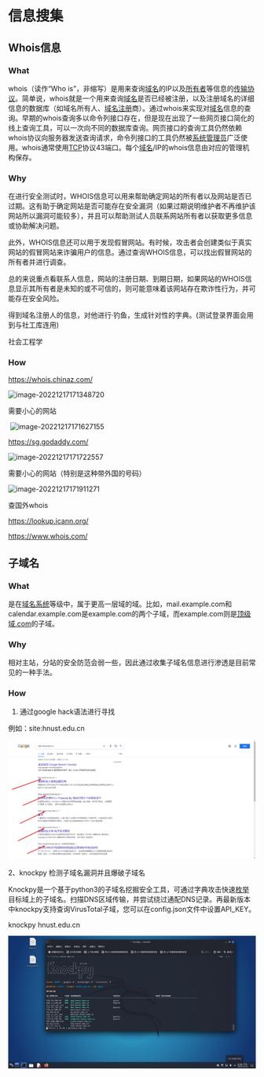 # 信息搜集

## Whois信息

### What

whois（读作“Who is”，非缩写）是用来查询[域名](https://baike.baidu.com/item/域名/86062?fromModule=lemma_inlink)的IP以及[所有者](https://baike.baidu.com/item/所有者/2193463?fromModule=lemma_inlink)等信息的[传输协议](https://baike.baidu.com/item/传输协议/8048821?fromModule=lemma_inlink)。简单说，whois就是一个用来查询[域名](https://baike.baidu.com/item/域名/86062?fromModule=lemma_inlink)是否已经被注册，以及注册域名的详细信息的数据库（如域名所有人、[域名注册](https://baike.baidu.com/item/域名注册?fromModule=lemma_inlink)商）。通过whois来实现对[域名](https://baike.baidu.com/item/域名/86062?fromModule=lemma_inlink)信息的查询。早期的whois查询多以命令列接口存在，但是现在出现了一些网页接口简化的线上查询工具，可以一次向不同的数据库查询。网页接口的查询工具仍然依赖whois协议向服务器发送查询请求，命令列接口的工具仍然被[系统管理员](https://baike.baidu.com/item/系统管理员/1503845?fromModule=lemma_inlink)广泛使用。whois通常使用[TCP](https://baike.baidu.com/item/TCP/33012?fromModule=lemma_inlink)协议43端口。每个[域名](https://baike.baidu.com/item/域名/86062?fromModule=lemma_inlink)/IP的whois信息由对应的管理机构保存。

### Why

在进行安全测试时，WHOIS信息可以用来帮助确定网站的所有者以及网站是否已过期。这有助于确定网站是否可能存在安全漏洞（如果过期说明维护者不再维护该网站所以漏洞可能较多），并且可以帮助测试人员联系网站所有者以获取更多信息或协助解决问题。

此外，WHOIS信息还可以用于发现假冒网站。有时候，攻击者会创建类似于真实网站的假冒网站来诈骗用户的信息。通过查询WHOIS信息，可以找出假冒网站的所有者并进行调查。 

总的来说重点看联系人信息，网站的注册日期、到期日期，如果网站的WHOIS信息显示其所有者是未知的或不可信的，则可能意味着该网站存在欺诈性行为，并可能存在安全风险。

得到域名注册人的信息，对他进行·钓鱼，生成针对性的字典。(测试登录界面会用到与社工库连用)

社会工程学

### How

https://whois.chinaz.com/

![image-20221217171348720](C:\Users\pg\Desktop\安全笔记\pic\image-20221217171348720.png)

需要小心的网站

​                                                                                                                                                                                                                                                                                                                                                                                                                                                                                                                                                                                                                                                                                                                             ![image-20221217171627155](C:\Users\pg\Desktop\安全笔记\pic\image-20221217171627155.png)

https://sg.godaddy.com/

![image-20221217171722557](C:\Users\pg\Desktop\安全笔记\pic\image-20221217171722557.png)

需要小心的网站（特别是这种带外国的号码）

![image-20221217171911271](C:\Users\pg\Desktop\安全笔记\pic\image-20221217171911271.png)

查国外whois

https://lookup.icann.org/

https://www.whois.com/

## 子域名

### What

是在[域名系统](https://baike.baidu.com/item/域名系统?fromModule=lemma_inlink)等级中，属于更高一层域的域。比如，mail.example.com和calendar.example.com是example.com的两个子域，而example.com则是[顶级域](https://baike.baidu.com/item/顶级域?fromModule=lemma_inlink)[.com](https://baike.baidu.com/item/.com?fromModule=lemma_inlink)的子域。

### Why

相对主站，分站的安全防范会弱一些，因此通过收集子域名信息进行渗透是目前常见的一种手法。

### How

1. 通过google hack语法进行寻找

例如：site:hnust.edu.cn

![image-20221223180929666](./信息搜集.assets/image-20221223180929666.png)

2、knockpy 检测子域名漏洞并且爆破子域名

Knockpy是一个基于python3的子域名挖掘安全工具，可通过字典攻击快速[枚举](https://so.csdn.net/so/search?q=枚举&spm=1001.2101.3001.7020)目标域上的子域名。扫描DNS区域传输，并尝试绕过通配DNS记录。再最新版本中knockpy支持查询VirusTotal子域，您可以在config.json文件中设置API_KEY。

knockpy hnust.edu.cn  



![image-20221223183658133](./信息搜集.assets/image-20221223183658133.png)

